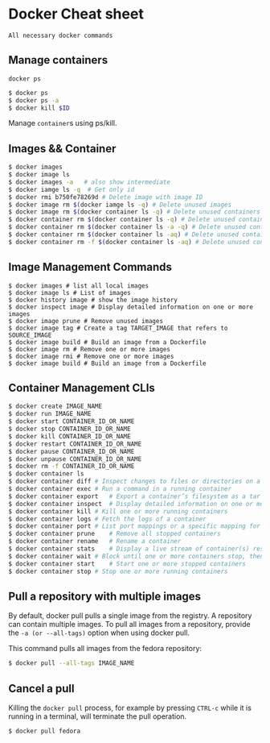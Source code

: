 # Docker Cheat sheet
`All necessary docker commands`


## Manage containers

`docker ps`

```bash
$ docker ps
$ docker ps -a
$ docker kill $ID
```

Manage `container`s using ps/kill.


## Images && Container
```bash
$ docker images
$ docker image ls
$ docker images -a   # also show intermediate
$ docker iamge ls -q  # Get only id
$ docker rmi b750fe78269d # Delete image with image ID
$ docker image rm $(docker iamge ls -q) # Delete unused images
$ docker image rm $(docker container ls -q) # Delete unused containers
$ docker container rm $(docker container ls -q) # Delete unused containers
$ docker container rm $(docker container ls -a -q) # Delete unused containers
$ docker container rm $(docker container ls -aq) # Delete unused containers
$ docker container rm -f $(docker container ls -aq) # Delete unused containers forcefully
```


## Image Management Commands
```basg
$ docker images # list all local images
$ docker image ls # List of images
$ docker history image # show the image history
$ docker inspect image # Display detailed information on one or more images
$ docker image prune # Remove unused images
$ docker image tag # Create a tag TARGET_IMAGE that refers to SOURCE_IMAGE
$ docker image build # Build an image from a Dockerfile
$ docker image rm # Remove one or more images
$ docker image rmi # Remove one or more images
$ docker image build # Build an image from a Dockerfile
```

## Container Management CLIs
```bash
$ docker create IMAGE_NAME
$ docker run IMAGE_NAME
$ docker start CONTAINER_ID_OR_NAME
$ docker stop CONTAINER_ID_OR_NAME
$ docker kill CONTAINER_ID_OR_NAME
$ docker restart CONTAINER_ID_OR_NAME
$ docker pause CONTAINER_ID_OR_NAME
$ docker unpause CONTAINER_ID_OR_NAME
$ docker rm -f CONTAINER_ID_OR_NAME
$ docker container ls
$ docker container diff	# Inspect changes to files or directories on a container’s filesystem
$ docker container exec	# Run a command in a running container
$ docker container export	# Export a container’s filesystem as a tar archive
$ docker container inspect	# Display detailed information on one or more containers
$ docker container kill	# Kill one or more running containers
$ docker container logs	# Fetch the logs of a container
$ docker container port	# List port mappings or a specific mapping for the container
$ docker container prune	# Remove all stopped containers
$ docker container rename	# Rename a container
$ docker container stats	# Display a live stream of container(s) resource usage statistics
$ docker container wait	# Block until one or more containers stop, then print their exit codes
$ docker container start	# Start one or more stopped containers
$ docker container stop	# Stop one or more running containers
```


## Pull a repository with multiple images
By default, docker pull pulls a single image from the registry. A repository can contain multiple images. To pull all images from a repository, provide the `-a (or --all-tags)` option when using docker pull.

This command pulls all images from the fedora repository:
```bash
$ docker pull --all-tags IMAGE_NAME
```


## Cancel a pull
Killing the `docker pull` process, for example by pressing `CTRL-c` while it is running in a terminal, will terminate the pull operation.
```bash
$ docker pull fedora
```










































